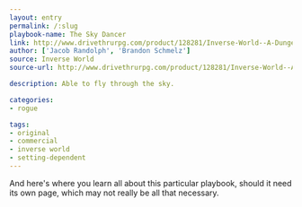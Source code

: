 ```yaml
---
layout: entry
permalink: /:slug
playbook-name: The Sky Dancer
link: http://www.drivethrurpg.com/product/128281/Inverse-World--A-Dungeon-World-Supplement
author: ['Jacob Randolph', 'Brandon Schmelz']
source: Inverse World
source-url: http://www.drivethrurpg.com/product/128281/Inverse-World--A-Dungeon-World-Supplement

description: Able to fly through the sky.

categories:
- rogue

tags:
- original
- commercial
- inverse world
- setting-dependent
---
```


And here's where you learn all about this particular playbook, should it need its own page, which may not really be all that necessary.
